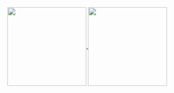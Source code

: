 <a href="https://github.com/anuraghazra/github-readme-stats">
  <img height=180 align="center" src="https://github-readme-stats.vercel.app/api?username=CmdLari&show_icons=true&theme=jolly&card_width=200" />
</a>
<a href="https://github.com/anuraghazra/github-readme-stats">
  <img height=180 align="center" src="https://github-readme-stats.vercel.app/api/top-langs/?username=CmdLari&layout=compact&theme=jolly&langs_count=8&card_width=200&hide=html,jupyter%20notebook" />
</a>
